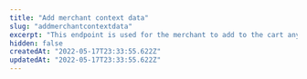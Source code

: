 ```yaml
---
title: "Add merchant context data"
slug: "addmerchantcontextdata"
excerpt: "This endpoint is used for the merchant to add to the cart any relevant information that is related to the context of a specific order.\r\n\r\nThe [orderForm](https://developers.vtex.com/vtex-rest-api/reference/checkout-api-overview) is the data structure which represents a shopping cart and contains all information pertaining to it. Hence, the `orderFormId` is the identification code of a given cart.\n\r\n\r> This request has a time out of 12 seconds."
hidden: false
createdAt: "2022-05-17T23:33:55.622Z"
updatedAt: "2022-05-17T23:33:55.622Z"
---
```

